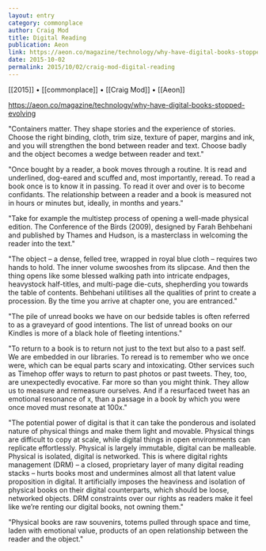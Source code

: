 ```yaml
---
layout: entry
category: commonplace
author: Craig Mod
title: Digital Reading
publication: Aeon
link: https://aeon.co/magazine/technology/why-have-digital-books-stopped-evolving
date: 2015-10-02
permalink: 2015/10/02/craig-mod-digital-reading
---
```


[[2015]] • [[commonplace]] • [[Craig Mod]] • [[Aeon]]

https://aeon.co/magazine/technology/why-have-digital-books-stopped-evolving

"Containers matter. They shape stories and the experience of stories. Choose the right binding, cloth, trim size, texture of paper, margins and ink, and you will strengthen the bond between reader and text. Choose badly and the object becomes a wedge between reader and text."

"Once bought by a reader, a book moves through a routine. It is read and underlined, dog-eared and scuffed and, most importantly, reread. To read a book once is to know it in passing. To read it over and over is to become confidants. The relationship between a reader and a book is measured not in hours or minutes but, ideally, in months and years."

"Take for example the multistep process of opening a well-made physical edition. The Conference of the Birds (2009), designed by Farah Behbehani and published by Thames and Hudson, is a masterclass in welcoming the reader into the text."

"The object – a dense, felled tree, wrapped in royal blue cloth – requires two hands to hold. The inner volume swooshes from its slipcase. And then the thing opens like some blessed walking path into intricate endpages, heavystock half-titles, and multi-page die-cuts, shepherding you towards the table of contents. Behbehani utilitises all the qualities of print to create a procession. By the time you arrive at chapter one, you are entranced."

"The pile of unread books we have on our bedside tables is often referred to as a graveyard of good intentions. The list of unread books on our Kindles is more of a black hole of fleeting intentions."

"To return to a book is to return not just to the text but also to a past self. We are embedded in our libraries. To reread is to remember who we once were, which can be equal parts scary and intoxicating. Other services such as Timehop offer ways to return to past photos or past tweets. They, too, are unexpectedly evocative. Far more so than you might think. They allow us to measure and remeasure ourselves. And if a resurfaced tweet has an emotional resonance of x, than a passage in a book by which you were once moved must resonate at 100x."

"The potential power of digital is that it can take the ponderous and isolated nature of physical things and make them light and movable. Physical things are difficult to copy at scale, while digital things in open environments can replicate effortlessly. Physical is largely immutable, digital can be malleable. Physical is isolated, digital is networked. This is where digital rights management (DRM) – a closed, proprietary layer of many digital reading stacks – hurts books most and undermines almost all that latent value proposition in digital. It artificially imposes the heaviness and isolation of physical books on their digital counterparts, which should be loose, networked objects. DRM constraints over our rights as readers make it feel like we’re renting our digital books, not owning them."

"Physical books are raw souvenirs, totems pulled through space and time, laden with emotional value, products of an open relationship between the reader and the object."
